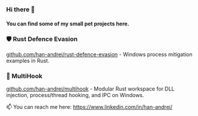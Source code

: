 ### Hi there 👋
#### You can find some of my small pet projects here. <br>

### 🛡️ Rust Defence Evasion  
[github.com/han-andrei/rust-defence-evasion](https://github.com/han-andrei/rust-defence-evasion) - Windows process mitigation examples in Rust.

### 🧩 MultiHook  
[github.com/han-andrei/multihook](https://github.com/han-andrei/multihook) - Modular Rust workspace for DLL injection, process/thread hooking, and IPC on Windows.

📫 You can reach me here: https://www.linkedin.com/in/han-andrei/

